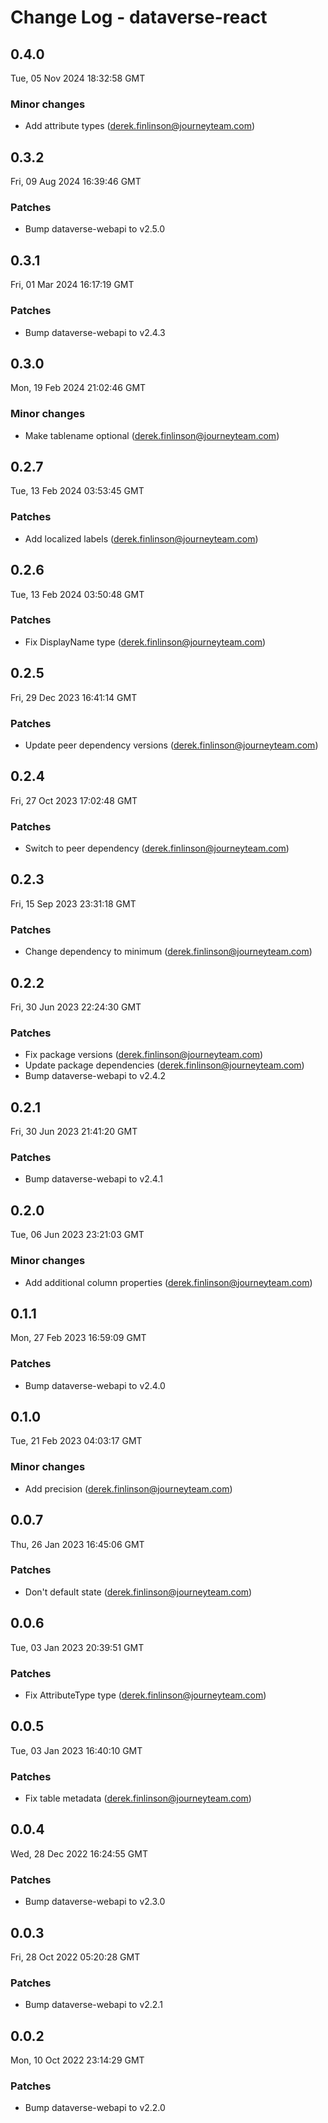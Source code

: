 # Change Log - dataverse-react

<!-- This log was last generated on Tue, 05 Nov 2024 18:32:58 GMT and should not be manually modified. -->

<!-- Start content -->

## 0.4.0

Tue, 05 Nov 2024 18:32:58 GMT

### Minor changes

- Add attribute types (derek.finlinson@journeyteam.com)

## 0.3.2

Fri, 09 Aug 2024 16:39:46 GMT

### Patches

- Bump dataverse-webapi to v2.5.0

## 0.3.1

Fri, 01 Mar 2024 16:17:19 GMT

### Patches

- Bump dataverse-webapi to v2.4.3

## 0.3.0

Mon, 19 Feb 2024 21:02:46 GMT

### Minor changes

- Make tablename optional (derek.finlinson@journeyteam.com)

## 0.2.7

Tue, 13 Feb 2024 03:53:45 GMT

### Patches

- Add localized labels (derek.finlinson@journeyteam.com)

## 0.2.6

Tue, 13 Feb 2024 03:50:48 GMT

### Patches

- Fix DisplayName type (derek.finlinson@journeyteam.com)

## 0.2.5

Fri, 29 Dec 2023 16:41:14 GMT

### Patches

- Update peer dependency versions (derek.finlinson@journeyteam.com)

## 0.2.4

Fri, 27 Oct 2023 17:02:48 GMT

### Patches

- Switch to peer dependency (derek.finlinson@journeyteam.com)

## 0.2.3

Fri, 15 Sep 2023 23:31:18 GMT

### Patches

- Change dependency to minimum (derek.finlinson@journeyteam.com)

## 0.2.2

Fri, 30 Jun 2023 22:24:30 GMT

### Patches

- Fix package versions (derek.finlinson@journeyteam.com)
- Update package dependencies (derek.finlinson@journeyteam.com)
- Bump dataverse-webapi to v2.4.2

## 0.2.1

Fri, 30 Jun 2023 21:41:20 GMT

### Patches

- Bump dataverse-webapi to v2.4.1

## 0.2.0

Tue, 06 Jun 2023 23:21:03 GMT

### Minor changes

- Add additional column properties (derek.finlinson@journeyteam.com)

## 0.1.1

Mon, 27 Feb 2023 16:59:09 GMT

### Patches

- Bump dataverse-webapi to v2.4.0

## 0.1.0

Tue, 21 Feb 2023 04:03:17 GMT

### Minor changes

- Add precision (derek.finlinson@journeyteam.com)

## 0.0.7

Thu, 26 Jan 2023 16:45:06 GMT

### Patches

- Don't default state (derek.finlinson@journeyteam.com)

## 0.0.6

Tue, 03 Jan 2023 20:39:51 GMT

### Patches

- Fix AttributeType type (derek.finlinson@journeyteam.com)

## 0.0.5

Tue, 03 Jan 2023 16:40:10 GMT

### Patches

- Fix table metadata (derek.finlinson@journeyteam.com)

## 0.0.4

Wed, 28 Dec 2022 16:24:55 GMT

### Patches

- Bump dataverse-webapi to v2.3.0

## 0.0.3

Fri, 28 Oct 2022 05:20:28 GMT

### Patches

- Bump dataverse-webapi to v2.2.1

## 0.0.2

Mon, 10 Oct 2022 23:14:29 GMT

### Patches

- Bump dataverse-webapi to v2.2.0
